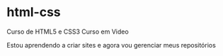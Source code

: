 # html-css
 Curso de HTML5 e CSS3 Curso em Video

Estou aprendendo a criar sites e agora vou gerenciar meus repositórios